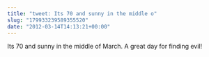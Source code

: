 ```yaml
---
title: "tweet: Its 70 and sunny in the middle o"
slug: "179933239589355520"
date: "2012-03-14T14:13:21+00:00"
---
```

Its 70 and sunny in the middle of March. A great day for finding evil!